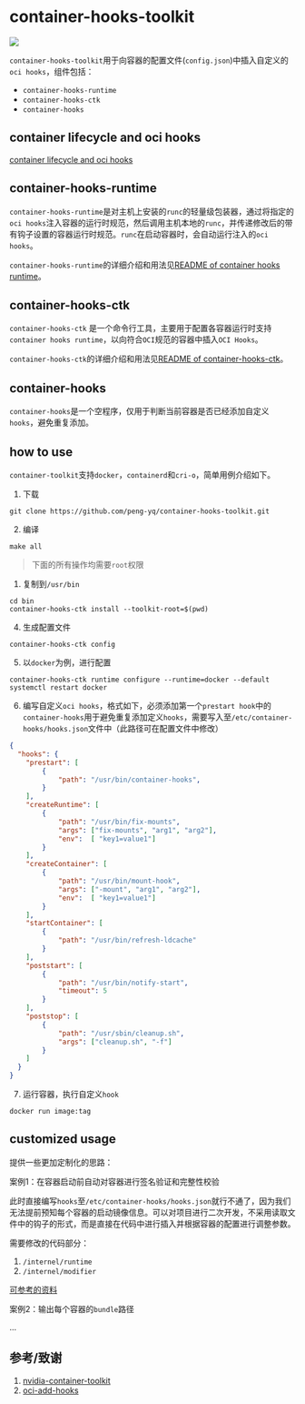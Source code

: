 # container-hooks-toolkit

<img src= "https://cdn.jsdelivr.net/gh/peng-yq/Gallery/202405191729398.png">

`container-hooks-toolkit`用于向容器的配置文件(`config.json`)中插入自定义的`oci hooks`，组件包括：

- `container-hooks-runtime`
- `container-hooks-ctk`
- `container-hooks`

## container lifecycle and oci hooks

[container lifecycle and oci hooks](./container-lifecycle-hooks.md)

## container-hooks-runtime

`container-hooks-runtime`是对主机上安装的`runc`的轻量级包装器，通过将指定的`oci hooks`注入容器的运行时规范，然后调用主机本地的`runc`，并传递修改后的带有钩子设置的容器运行时规范。`runc`在启动容器时，会自动运行注入的`oci hooks`。

`container-hooks-runtime`的详细介绍和用法见[README of container hooks runtime](./cmd/container-hooks-runtime/README.md)。

## container-hooks-ctk

`container-hooks-ctk` 是一个命令行工具，主要用于配置各容器运行时支持`container hooks runtime`，以向符合`OCI`规范的容器中插入`OCI Hooks`。

`container-hooks-ctk`的详细介绍和用法见[README of container-hooks-ctk](./cmd/container-hooks-ctk/README.md)。

## container-hooks 

`container-hooks`是一个空程序，仅用于判断当前容器是否已经添加自定义`hooks`，避免重复添加。

## how to use

`container-toolkit`支持`docker`，`containerd`和`cri-o`，简单用例介绍如下。

1. 下载

```shell
git clone https://github.com/peng-yq/container-hooks-toolkit.git
```

2. 编译

```shell
make all
```

> 下面的所有操作均需要`root`权限

1. 复制到`/usr/bin`

```shell
cd bin
container-hooks-ctk install --toolkit-root=$(pwd)
```

4. 生成配置文件

```shell
container-hooks-ctk config
```

5. 以`docker`为例，进行配置

```shell
container-hooks-ctk runtime configure --runtime=docker --default
systemctl restart docker
```

6. 编写自定义`oci hooks`，格式如下，必须添加第一个`prestart hook`中的`container-hooks`用于避免重复添加定义`hooks`，需要写入至`/etc/container-hooks/hooks.json`文件中（此路径可在配置文件中修改）

```json
{
  "hooks": {
    "prestart": [
        {
            "path": "/usr/bin/container-hooks",
        }
    ],
    "createRuntime": [
        {
            "path": "/usr/bin/fix-mounts",
            "args": ["fix-mounts", "arg1", "arg2"],
            "env":  [ "key1=value1"]
        }
    ],
    "createContainer": [
        {
            "path": "/usr/bin/mount-hook",
            "args": ["-mount", "arg1", "arg2"],
            "env":  [ "key1=value1"]
        }
    ],
    "startContainer": [
        {
            "path": "/usr/bin/refresh-ldcache"
        }
    ],
    "poststart": [
        {
            "path": "/usr/bin/notify-start",
            "timeout": 5
        }
    ],
    "poststop": [
        {
            "path": "/usr/sbin/cleanup.sh",
            "args": ["cleanup.sh", "-f"]
        }
    ]
  }
}
```

7. 运行容器，执行自定义`hook`

```shell
docker run image:tag
```

## customized usage

提供一些更加定制化的思路：

案例1：在容器启动前自动对容器进行签名验证和完整性校验

此时直接编写`hooks`至`/etc/container-hooks/hooks.json`就行不通了，因为我们无法提前预知每个容器的启动镜像信息。可以对项目进行二次开发，不采用读取文件中的钩子的形式，而是直接在代码中进行插入并根据容器的配置进行调整参数。

需要修改的代码部分：

1. `/internel/runtime`
2. `/internel/modifier`

[可参考的资料](https://peng-yq.github.io/2023/09/07/runc/)

案例2：输出每个容器的`bundle`路径

...

## 参考/致谢

1. [nvidia-container-toolkit](https://github.com/NVIDIA/nvidia-container-toolkit)
2. [oci-add-hooks](https://github.com/awslabs/oci-add-hooks)